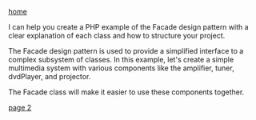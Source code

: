 [home](./page01.md)

I can help you create a PHP example of the Facade design pattern with a clear explanation of each class and how to structure your project. 

The Facade design pattern is used to provide a simplified interface to a complex subsystem of classes. In this example, let's create a simple multimedia system with various components like the amplifier, tuner, dvdPlayer, and projector. 

The Facade class will make it easier to use these components together.

[page 2](./page02.md)
